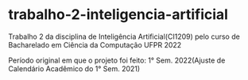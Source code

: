 # trabalho-2-inteligencia-artificial
Trabalho 2 da disciplina de Inteligência Artificial(CI1209) pelo curso de Bacharelado em Ciência da Computação UFPR 2022 

Período original em que o projeto foi feito: 1° Sem. 2022(Ajuste de Calendário Acadêmico do 1° Sem. 2021)
